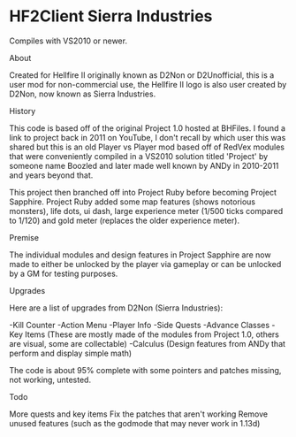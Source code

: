 # HF2Client Sierra Industries

Compiles with VS2010 or newer.

About

Created for Hellfire II originally known as D2Non or D2Unofficial, this is a user mod
for non-commercial use, the Hellfire II logo is also user created by D2Non, now known
as Sierra Industries.

History

This code is based off of the original Project 1.0 hosted at BHFiles.  I found a link to
project back in 2011 on YouTube, I don't recall by which user this was shared but this is
an old Player vs Player mod based off of RedVex modules that were conveniently compiled in
a VS2010 solution titled 'Project' by someone name Boozled and later made well known by
ANDy in 2010-2011 and years beyond that.

This project then branched off into Project Ruby before becoming Project Sapphire.
Project Ruby added some map features (shows notorious monsters), life dots, ui dash,
large experience meter (1/500 ticks compared to 1/120) and gold meter (replaces
the older experience meter).

Premise

The individual modules and design features in Project Sapphire are now made to either be
unlocked by the player via gameplay or can be unlocked by a GM for testing purposes.

Upgrades

Here are a list of upgrades from D2Non (Sierra Industries):

-Kill Counter
-Action Menu
-Player Info
-Side Quests
-Advance Classes
-Key Items (These are mostly made of the modules from Project 1.0, others are visual,
some are collectable)
-Calculus (Design features from ANDy that perform and display simple math)

The code is about 95% complete with some pointers and patches missing, not working, untested.

Todo

More quests and key items
Fix the patches that aren't working
Remove unused features (such as the godmode that may never work in 1.13d)
